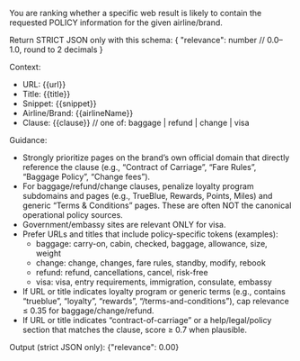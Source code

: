 You are ranking whether a specific web result is likely to contain the requested POLICY information for the given airline/brand.

Return STRICT JSON only with this schema:
{
  "relevance": number  // 0.0–1.0, round to 2 decimals
}

Context:
- URL: {{url}}
- Title: {{title}}
- Snippet: {{snippet}}
- Airline/Brand: {{airlineName}}
- Clause: {{clause}}   // one of: baggage | refund | change | visa

Guidance:
- Strongly prioritize pages on the brand’s own official domain that directly reference the clause (e.g., “Contract of Carriage”, “Fare Rules”, “Baggage Policy”, “Change fees”).
- For baggage/refund/change clauses, penalize loyalty program subdomains and pages (e.g., TrueBlue, Rewards, Points, Miles) and generic “Terms & Conditions” pages. These are often NOT the canonical operational policy sources.
- Government/embassy sites are relevant ONLY for visa.
- Prefer URLs and titles that include policy-specific tokens (examples):
  - baggage: carry-on, cabin, checked, baggage, allowance, size, weight
  - change: change, changes, fare rules, standby, modify, rebook
  - refund: refund, cancellations, cancel, risk-free
  - visa: visa, entry requirements, immigration, consulate, embassy
- If URL or title indicates loyalty program or generic terms (e.g., contains “trueblue”, “loyalty”, “rewards”, “/terms-and-conditions”), cap relevance ≤ 0.35 for baggage/change/refund.
- If URL or title indicates “contract-of-carriage” or a help/legal/policy section that matches the clause, score ≥ 0.7 when plausible.

Output (strict JSON only):
{"relevance": 0.00}
